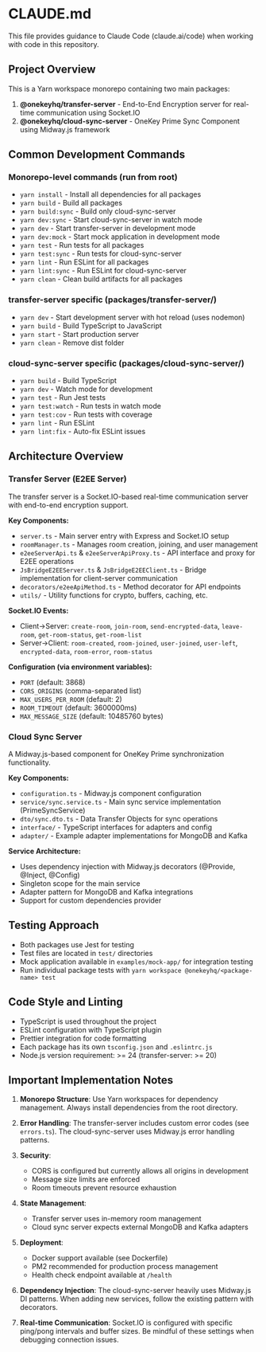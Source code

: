 # CLAUDE.md

This file provides guidance to Claude Code (claude.ai/code) when working with code in this repository.

## Project Overview

This is a Yarn workspace monorepo containing two main packages:
1. **@onekeyhq/transfer-server** - End-to-End Encryption server for real-time communication using Socket.IO
2. **@onekeyhq/cloud-sync-server** - OneKey Prime Sync Component using Midway.js framework

## Common Development Commands

### Monorepo-level commands (run from root)
- `yarn install` - Install all dependencies for all packages
- `yarn build` - Build all packages
- `yarn build:sync` - Build only cloud-sync-server
- `yarn dev:sync` - Start cloud-sync-server in watch mode
- `yarn dev` - Start transfer-server in development mode
- `yarn dev:mock` - Start mock application in development mode
- `yarn test` - Run tests for all packages
- `yarn test:sync` - Run tests for cloud-sync-server
- `yarn lint` - Run ESLint for all packages
- `yarn lint:sync` - Run ESLint for cloud-sync-server
- `yarn clean` - Clean build artifacts for all packages

### transfer-server specific (packages/transfer-server/)
- `yarn dev` - Start development server with hot reload (uses nodemon)
- `yarn build` - Build TypeScript to JavaScript
- `yarn start` - Start production server
- `yarn clean` - Remove dist folder

### cloud-sync-server specific (packages/cloud-sync-server/)
- `yarn build` - Build TypeScript
- `yarn dev` - Watch mode for development
- `yarn test` - Run Jest tests
- `yarn test:watch` - Run tests in watch mode
- `yarn test:cov` - Run tests with coverage
- `yarn lint` - Run ESLint
- `yarn lint:fix` - Auto-fix ESLint issues

## Architecture Overview

### Transfer Server (E2EE Server)
The transfer server is a Socket.IO-based real-time communication server with end-to-end encryption support.

**Key Components:**
- `server.ts` - Main server entry with Express and Socket.IO setup
- `roomManager.ts` - Manages room creation, joining, and user management
- `e2eeServerApi.ts` & `e2eeServerApiProxy.ts` - API interface and proxy for E2EE operations
- `JsBridgeE2EEServer.ts` & `JsBridgeE2EEClient.ts` - Bridge implementation for client-server communication
- `decorators/e2eeApiMethod.ts` - Method decorator for API endpoints
- `utils/` - Utility functions for crypto, buffers, caching, etc.

**Socket.IO Events:**
- Client→Server: `create-room`, `join-room`, `send-encrypted-data`, `leave-room`, `get-room-status`, `get-room-list`
- Server→Client: `room-created`, `room-joined`, `user-joined`, `user-left`, `encrypted-data`, `room-error`, `room-status`

**Configuration (via environment variables):**
- `PORT` (default: 3868)
- `CORS_ORIGINS` (comma-separated list)
- `MAX_USERS_PER_ROOM` (default: 2)
- `ROOM_TIMEOUT` (default: 3600000ms)
- `MAX_MESSAGE_SIZE` (default: 10485760 bytes)

### Cloud Sync Server
A Midway.js-based component for OneKey Prime synchronization functionality.

**Key Components:**
- `configuration.ts` - Midway.js component configuration
- `service/sync.service.ts` - Main sync service implementation (PrimeSyncService)
- `dto/sync.dto.ts` - Data Transfer Objects for sync operations
- `interface/` - TypeScript interfaces for adapters and config
- `adapter/` - Example adapter implementations for MongoDB and Kafka

**Service Architecture:**
- Uses dependency injection with Midway.js decorators (@Provide, @Inject, @Config)
- Singleton scope for the main service
- Adapter pattern for MongoDB and Kafka integrations
- Support for custom dependencies provider

## Testing Approach

- Both packages use Jest for testing
- Test files are located in `test/` directories
- Mock application available in `examples/mock-app/` for integration testing
- Run individual package tests with `yarn workspace @onekeyhq/<package-name> test`

## Code Style and Linting

- TypeScript is used throughout the project
- ESLint configuration with TypeScript plugin
- Prettier integration for code formatting
- Each package has its own `tsconfig.json` and `.eslintrc.js`
- Node.js version requirement: >= 24 (transfer-server: >= 20)

## Important Implementation Notes

1. **Monorepo Structure**: Use Yarn workspaces for dependency management. Always install dependencies from the root directory.

2. **Error Handling**: The transfer-server includes custom error codes (see `errors.ts`). The cloud-sync-server uses Midway.js error handling patterns.

3. **Security**: 
   - CORS is configured but currently allows all origins in development
   - Message size limits are enforced
   - Room timeouts prevent resource exhaustion

4. **State Management**: 
   - Transfer server uses in-memory room management
   - Cloud sync server expects external MongoDB and Kafka adapters

5. **Deployment**: 
   - Docker support available (see Dockerfile)
   - PM2 recommended for production process management
   - Health check endpoint available at `/health`

6. **Dependency Injection**: The cloud-sync-server heavily uses Midway.js DI patterns. When adding new services, follow the existing pattern with decorators.

7. **Real-time Communication**: Socket.IO is configured with specific ping/pong intervals and buffer sizes. Be mindful of these settings when debugging connection issues.